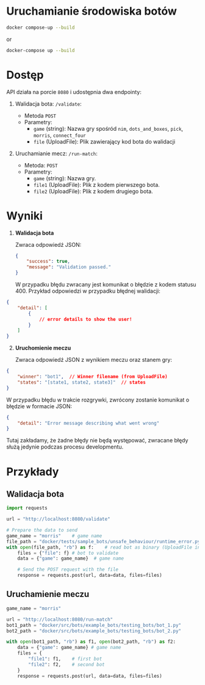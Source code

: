 # Uruchamianie środowiska botów

```bash
docker compose-up --build
```
or
```bash
docker-compose up --build
```

# Dostęp
API działa na porcie `8080` i udostępnia dwa endpointy:
1. Walidacja bota: `/validate`:
    - Metoda `POST`
    - Parametry: 
        - `game` (string): Nazwa gry spośród `nim`, `dots_and_boxes`, `pick`, `morris`, `connect_four`
        - `file` (UploadFile): Plik zawierający kod bota do walidacji
 
2. Uruchamianie mecz: `/run-match`:
    - Metoda: `POST`
    - Parametry:
        - `game` (string): Nazwa gry.
        - `file1` (UploadFile): Plik z kodem pierwszego bota.
        - `file2` (UploadFile): Plik z kodem drugiego bota.

# Wyniki
1. **Walidacja bota** 

    Zwraca odpowiedź JSON:

   ```json
   {
       "success": true,
       "message": "Validation passed."
   }
    ```
    
    W przypadku błędu zwracany jest komunikat o błędzie z kodem statusu 400. Przykład odpowiedzi w przypadku błędnej walidacji:

```json
{
    "detail": [
        {
            // error details to show the user!
        }
    ]
}
```

2. **Uruchomienie meczu** 
    
    Zwraca odpowiedź JSON z wynikiem meczu oraz stanem gry:
```json
{
    "winner": "bot1",  // Winner filename (from UploadFile)
    "states": "[state1, state2, state3]"  // states
}
```

W przypadku błędu w trakcie rozgrywki, zwrócony zostanie komunikat o błędzie w formacie JSON:

```json
{
    "detail": "Error message describing what went wrong"
}
```
Tutaj zakładamy, że żadne błędy nie będą występować, zwracane błędy służą jedynie podczas procesu developmentu.

# Przykłady

## Walidacja bota

```python
import requests

url = "http://localhost:8080/validate"

# Prepare the data to send
game_name = "morris"    # game name
file_path = "docker/tests/sample_bots/unsafe_behaviour/runtime_error.py" # mock bot
with open(file_path, "rb") as f:    # read bot as binary (UploadFile in app)
    files = {"file": f} # bot to validate
    data = {"game": game_name}  # game name

    # Send the POST request with the file
    response = requests.post(url, data=data, files=files)

```

## Uruchamienie meczu

```python
game_name = "morris"

url = "http://localhost:8080/run-match"
bot1_path = "docker/src/bots/example_bots/testing_bots/bot_1.py"
bot2_path = "docker/src/bots/example_bots/testing_bots/bot_2.py"

with open(bot1_path, "rb") as f1, open(bot2_path, "rb") as f2:
    data = {"game": game_name} # game name
    files = {
        "file1": f1,    # first bot
        "file2": f2,    # second bot
    }
    response = requests.post(url, data=data, files=files)

```
